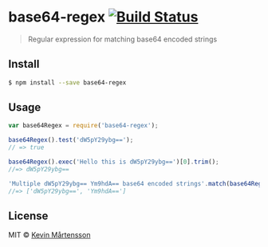 # base64-regex [![Build Status](https://travis-ci.org/kevva/base64-regex.svg?branch=master)](https://travis-ci.org/kevva/base64-regex)

> Regular expression for matching base64 encoded strings

## Install

```sh
$ npm install --save base64-regex
```

## Usage

```js
var base64Regex = require('base64-regex');

base64Regex().test('dW5pY29ybg==');
// => true

base64Regex().exec('Hello this is dW5pY29ybg==')[0].trim();
//=> dW5pY29ybg==

'Multiple dW5pY29ybg== Ym9hdA== base64 encoded strings'.match(base64Regex());
//=> ['dW5pY29ybg==', 'Ym9hdA==']
```

## License

MIT © [Kevin Mårtensson](http://kevinmartensson.com)
